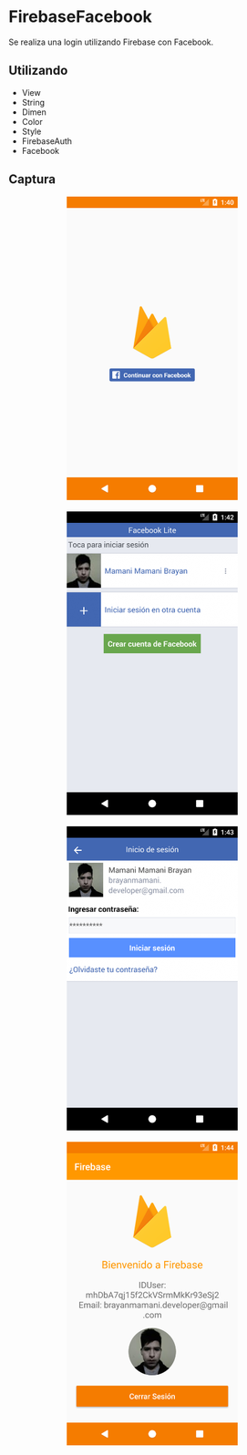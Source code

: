 # FirebaseFacebook

Se realiza una login utilizando Firebase con Facebook.

## Utilizando

  * View
  * String
  * Dimen
  * Color
  * Style
  * FirebaseAuth
  * Facebook

## Captura
<div align="center">
    <center>
        <img src="/img/captura1.png" width="300">
    </center>
</div>
<br>
<div align="center">
    <center>
        <img src="/img/captura2.png" width="300">
    </center>
</div>
<br>
<div align="center">
    <center>
        <img src="/img/captura3.png" width="300">
    </center>
</div>
<br>
<div align="center">
    <center>
        <img src="/img/captura4.png" width="300">
    </center>
</div>